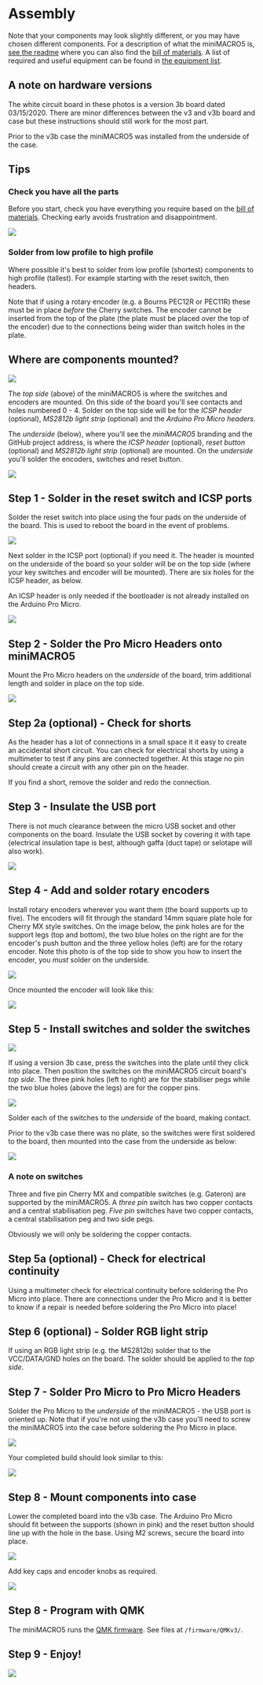 # Assembly
Note that your components may look slightly different, or you may have chosen different components.  For a description of what the miniMACRO5 is, [see the readme](README.md) where you can also find the [bill of materials](README.md#bill-of-materials-bom).  A list of required and useful equipment can be found in [the equipment list](EQUIPMENT.md).

## A note on hardware versions
The white circuit board in these photos is a version 3b board dated 03/15/2020.  There are minor differences between the v3 and v3b board and case but these instructions should still work for the most part.

Prior to the v3b case the miniMACRO5 was installed from the underside of the case.

## Tips
### Check you have all the parts
Before you start, check you have everything you require based on the [bill of materials](README.md##bill-of-materials-bom).  Checking early avoids frustration and disappointment.

![](photos/parts.jpg)

### Solder from low profile to high profile
Where possible it's best to solder from low profile (shortest) components to high profile (tallest).  For example starting with the reset switch, then headers.

Note that if using a rotary encoder (e.g. a Bourns PEC12R or PEC11R) these must be in place _before_ the Cherry switches.  The encoder cannot be inserted from the top of the plate (the plate must be placed over the top of the encoder) due to the connections being wider than switch holes in the plate.

## Where are components mounted?
![](photos/v3bAssembly/Topside.jpg)

The _top side_ (above) of the miniMACRO5 is where the switches and encoders are mounted.  On this side of the board you'll see contacts and holes numbered 0 - 4.  Solder on the top side will be for the _ICSP header_ (optional), _MS2812b light strip_ (optional) and the _Arduino Pro Micro headers_.

The _underside_ (below), where you'll see the _miniMACRO5_ branding and the GitHub project address, is where the _ICSP header_ (optional), _reset button_ (optional) and _MS2812b light strip_ (optional) are mounted.  On the _underside_ you'll solder the encoders, switches and reset button.

![](photos/v3bAssembly/Underside.jpg)

## Step 1 - Solder in the reset switch and ICSP ports
Solder the reset switch into place using the four pads on the underside of the board.  This is used to reboot the board in the event of problems.

![](photos/v3bAssembly/ResetSwitch.jpg)

Next solder in the ICSP port (optional) if you need it.  The header is mounted on the underside of the board so your solder will be on the top side (where your key switches and encoder will be mounted).  There are six holes for the ICSP header, as below.

An ICSP header is only needed if the bootloader is not already installed on the Arduino Pro Micro.

![](photos/v3bAssembly/ICSP_Header.jpg)


## Step 2 - Solder the Pro Micro Headers onto miniMACRO5
Mount the Pro Micro headers on the _underside_ of the board, trim additional length and solder in place on the top side.

![](photos/v3bAssembly/SolderProMicroHeaders.jpg)

## Step 2a (optional) - Check for shorts
As the header has a lot of connections in a small space it it easy to create an accidental short circuit. You can check for electrical shorts by using a multimeter to test if any pins are connected together.  At this stage no pin should create a circuit with any other pin on the header.

If you find a short, remove the solder and redo the connection.

## Step 3 - Insulate the USB port
There is not much clearance between the micro USB socket and other components on the board.  Insulate the USB socket by covering it with tape (electrical insulation tape is best, although gaffa (duct tape) or selotape will also work).

![](photos/v3bAssembly/InsulateUSB.jpg)

## Step 4 - Add and solder rotary encoders
Install rotary encoders wherever you want them (the board supports up to five). The encoders will fit through the standard 14mm square plate hole for Cherry MX style switches.  On the image below, the pink holes are for the support legs (top and bottom), the two blue holes on the right are for the encoder's push button and the three yellow holes (left) are for the rotary encoder.  Note this photo is of the top side to show you how to insert the encoder, you _must_ solder on the underside.

![](photos/v3bAssembly/EncoderHolesPoints.jpg)

Once mounted the encoder will look like this:

![](photos/v3bAssembly/EncoderMounted.jpg)

## Step 5 - Install switches and solder the switches
![](photos/v3bAssembly/SwitchesThroughPlate.jpg)

If using a version 3b case, press the switches into the plate until they click into place.  Then position the switches on the miniMACRO5 circuit board's _top side_.  The three pink holes (left to right) are for the stabiliser pegs while the two blue holes (above the legs) are for the copper pins.

![](photos/v3bAssembly/KeySwitchHolesPoints.jpg)

Solder each of the switches to the _underside_ of the board, making contact.

Prior to the v3b case there was no plate, so the switches were first soldered to the board, then mounted into the case from the underside as below:

![](photos/casemount.jpg)

### A note on switches
Three and five pin Cherry MX and compatible switches (e.g. Gateron) are supported by the miniMACRO5.  A _three pin_ switch has two copper contacts and a central stabilisation peg.  _Five pin_ switches have two copper contacts, a central stabilisation peg and two side pegs.


Obviously we will only be soldering the copper contacts.

## Step 5a (optional) - Check for electrical continuity
Using a multimeter check for electrical continuity before soldering the Pro Micro into place.  There are connections under the Pro Micro and it is better to know if a repair is needed before soldering the Pro Micro into place!


## Step 6 (optional) - Solder RGB light strip
If using an RGB light strip (e.g. the MS2812b) solder that to the VCC/DATA/GND holes on the board.  The solder should be applied to the _top side_.

## Step 7 - Solder Pro Micro to Pro Micro Headers
Solder the Pro Micro to the _underside_ of the miniMACRO5 - the USB port is oriented up.  Note that if you're not using the v3b case you'll need to screw the miniMACRO5 into the case before soldering the Pro Micro in place.

![](photos/v3bAssembly/ProMicroSoldered.jpg)

Your completed build should look similar to this:

![](photos/v3bAssembly/CompletedBuildShowingLayers.jpg)

## Step 8 - Mount components into case
Lower the completed board into the v3b case.  The Arduino Pro Micro should fit between the supports (shown in pink) and the reset button should line up with the hole in the base.  Using M2 screws, secure the board into place.

![](photos/v3bAssembly/CaseMountPoints.jpg)

Add key caps and encoder knobs as required.

![](photos/v3bAssembly/CompletedBuildKeycaps.jpg)
	
## Step 8 - Program with QMK
The miniMACRO5 runs the [QMK firmware](https://qmk.fm/).  See files at `/firmware/QMKv3/`.

## Step 9 - Enjoy!
![](photos/finish2.jpg)


